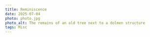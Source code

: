 ```yaml
---
title: Reminiscence
date: 2025-07-04
photo: photo.jpg
photo_alt: The remains of an old tree next to a dolmen structure
tags: Misc
---
```

